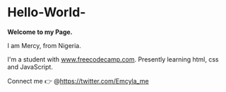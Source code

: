 # Hello-World-
**Welcome to my Page.**


I am Mercy, from Nigeria. 

I'm a student with www.freecodecamp.com. 
Presently learning html, css and JavaScript.
 



Connect me 👉 @https://twitter.com/Emcyla_me
